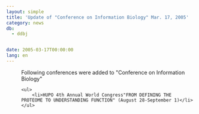 ```yaml
---
layout: simple
title: 'Update of "Conference on Information Biology" Mar. 17, 2005'
category: news
db:
  - ddbj


date: 2005-03-17T00:00:00
lang: en
---
```


<dd>Following conferences were added to "Conference on Information Biology"

    <ul>
        <li>HUPO 4th Annual World Congress"FROM DEFINING THE PROTEOME TO UNDERSTANDING FUNCTION" (August 28-September 1)</li>
    </ul>
</dd>

